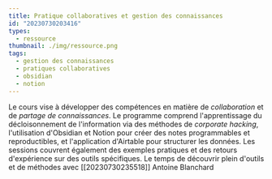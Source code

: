 ```yaml
---
title: Pratique collaboratives et gestion des connaissances
id: "20230730203416"
types:
  - ressource
thumbnail: ./img/ressource.png
tags:
  - gestion des connaissances
  - pratiques collaboratives
  - obsidian
  - notion
---
```



Le cours vise à développer des compétences en matière de *collaboration* et de *partage de connaissances*. Le programme comprend l'apprentissage du décloisonnement de l'information via des méthodes de *corporate hacking*, l'utilisation d'Obsidian et Notion pour créer des notes programmables et reproductibles, et l'application d'Airtable pour structurer les données. Les sessions couvrent également des exemples pratiques et des retours d'expérience sur des outils spécifiques.
Le temps de découvrir plein d'outils et de méthodes avec [[20230730235518]] Antoine Blanchard
